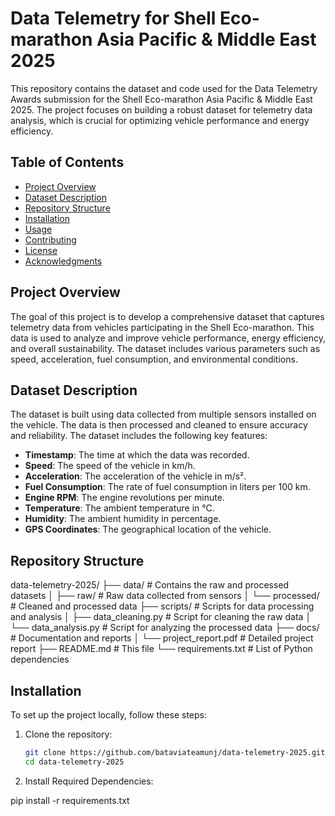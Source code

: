 # Data Telemetry for Shell Eco-marathon Asia Pacific & Middle East 2025

This repository contains the dataset and code used for the Data Telemetry Awards submission for the Shell Eco-marathon Asia Pacific & Middle East 2025. The project focuses on building a robust dataset for telemetry data analysis, which is crucial for optimizing vehicle performance and energy efficiency.

## Table of Contents

- [Project Overview](#project-overview)
- [Dataset Description](#dataset-description)
- [Repository Structure](#repository-structure)
- [Installation](#installation)
- [Usage](#usage)
- [Contributing](#contributing)
- [License](#license)
- [Acknowledgments](#acknowledgments)

## Project Overview

The goal of this project is to develop a comprehensive dataset that captures telemetry data from vehicles participating in the Shell Eco-marathon. This data is used to analyze and improve vehicle performance, energy efficiency, and overall sustainability. The dataset includes various parameters such as speed, acceleration, fuel consumption, and environmental conditions.

## Dataset Description

The dataset is built using data collected from multiple sensors installed on the vehicle. The data is then processed and cleaned to ensure accuracy and reliability. The dataset includes the following key features:

- **Timestamp**: The time at which the data was recorded.
- **Speed**: The speed of the vehicle in km/h.
- **Acceleration**: The acceleration of the vehicle in m/s².
- **Fuel Consumption**: The rate of fuel consumption in liters per 100 km.
- **Engine RPM**: The engine revolutions per minute.
- **Temperature**: The ambient temperature in °C.
- **Humidity**: The ambient humidity in percentage.
- **GPS Coordinates**: The geographical location of the vehicle.

## Repository Structure
data-telemetry-2025/
├── data/                    # Contains the raw and processed datasets
│   ├── raw/                 # Raw data collected from sensors
│   └── processed/           # Cleaned and processed data
├── scripts/                 # Scripts for data processing and analysis
│   ├── data_cleaning.py     # Script for cleaning the raw data
│   └── data_analysis.py     # Script for analyzing the processed data
├── docs/                    # Documentation and reports
│   └── project_report.pdf   # Detailed project report
├── README.md                # This file
└── requirements.txt         # List of Python dependencies


## Installation

To set up the project locally, follow these steps:

1. Clone the repository:
   ```bash
   git clone https://github.com/bataviateamunj/data-telemetry-2025.git
   cd data-telemetry-2025

1. Install Required Dependencies:

pip install -r requirements.txt
